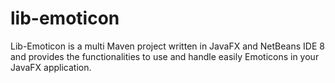 # lib-emoticon
Lib-Emoticon is a multi Maven project written in JavaFX and NetBeans IDE 8 and provides the functionalities to use and handle easily Emoticons in your JavaFX application. 
